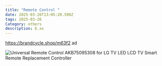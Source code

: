 ```yaml
---
title: "Remote Control "
date: 2025-03-26T13:05:20.596Z
tags: 2025-03-26
Category: others
description: 6.xx
---
```

https://brandcycle.shop/m63f2  ad <!--StartFragment-->

![Universal Remote Control AKB75095308 for LG TV LED LCD TV Smart Remote Replacement Controller](https://i5.walmartimages.com/seo/Universal-Remote-Control-AKB75095308-for-LG-TV-LED-LCD-TV-Smart-Remote-Replacement-Controller_b8d5a683-db80-4273-a4e2-e974c9711c6f_1.37d0fd175411f9c0eeba58e89b9df1d5.jpeg?odnHeight=640&odnWidth=640&odnBg=FFFFFF)

<!--EndFragment-->